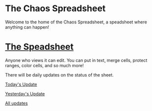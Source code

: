 # The Chaos Spreadsheet
Welcome to the home of the Chaos Spreadsheet, a speadsheet where anything can happen!

# [The Speadsheet](https://docs.google.com/spreadsheets/d/1VOb0ujQ6JzTfSxmz7mal2jzLeQPcpWDpkp2h1gbDEKI/edit#gid=0)

Anyone who views it can edit. You can put in text, merge cells, protect ranges, color cells, and so much more!

There will be daily updates on the status of the sheet.

[Today's Update](5december17.md)

[Yesterday's Update](5december17.md)

[All updates](updates.md)

